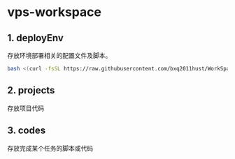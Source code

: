 # vps-workspace

## 1. deployEnv

存放环境部署相关的配置文件及脚本。

```bash
bash <(curl -fsSL https://raw.githubusercontent.com/bxq2011hust/WorkSpace/master/deployEnv/deploy.sh)
```

## 2. projects
存放项目代码

## 3. codes 
存放完成某个任务的脚本或代码 

